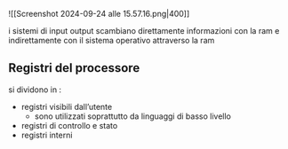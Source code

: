 ![[Screenshot 2024-09-24 alle 15.57.16.png|400]]

i sistemi di input output scambiano direttamente informazioni con la ram e indirettamente con il sistema operativo attraverso la ram


## Registri del processore
si dividono in :
- registri visibili dall’utente
	- sono utilizzati soprattutto da linguaggi di basso livello
- registri di controllo e stato
- registri interni